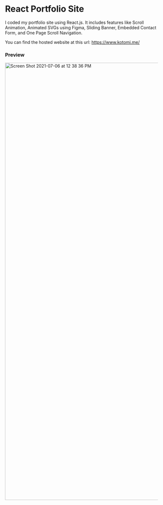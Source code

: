 # React Portfolio Site

I coded my portfolio site using React.js. It includes features like Scroll Animation, Animated SVGs using Figma, Sliding Banner, Embedded Contact Form, and One Page Scroll Navigation. 

You can find the hosted website at this url: https://www.kotomi.me/

### Preview

<img width="1438" alt="Screen Shot 2021-07-06 at 12 38 36 PM" src="https://user-images.githubusercontent.com/73256077/124636992-2ccbb200-de57-11eb-8c07-3d5a20c347cc.png">



